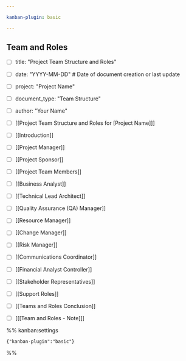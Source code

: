 ```yaml
---

kanban-plugin: basic

---
```


## Team and Roles

- [ ] title: "Project Team Structure and Roles"
- [ ] date: "YYYY-MM-DD"  # Date of document creation or last update
- [ ] project: "Project Name"
- [ ] document_type: "Team Structure"
- [ ] author: "Your Name"
- [ ] [[Project Team Structure and Roles for [Project Name]]]
- [ ] [[Introduction]]
- [ ] [[Project Manager]]
- [ ] [[Project Sponsor]]
- [ ] [[Project Team Members]]
- [ ] [[Business Analyst]]
- [ ] [[Technical Lead Architect]]
- [ ] [[Quality Assurance (QA) Manager]]
- [ ] [[Resource Manager]]
- [ ] [[Change Manager]]
- [ ] [[Risk Manager]]
- [ ] [[Communications Coordinator]]
- [ ] [[Financial Analyst Controller]]
- [ ] [[Stakeholder Representatives]]
- [ ] [[Support Roles]]
- [ ] [[Teams and Roles Conclusion]]
- [ ] [[[Team and Roles - Note]]]




%% kanban:settings
```
{"kanban-plugin":"basic"}
```
%%